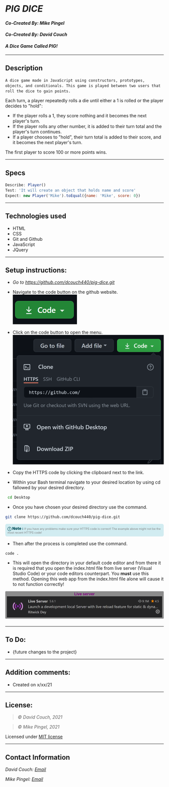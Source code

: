 # *PIG DICE*
#### *Co-Created By: Mike Pingel*
#### *Co-Created By: David Couch*
#### *A Dice Game Called PIG!*

* * *

## Description  
`A dice game made in JavaScript using constructors, prototypes, objects, and conditionals. This game is played between two users that roll the dice to gain points.`

Each turn, a player repeatedly rolls a die until either a 1 is rolled or the player decides to "hold":

* If the player rolls a 1, they score nothing and it becomes the next player's turn.
* If the player rolls any other number, it is added to their turn total and the player's turn continues.
* If a player chooses to "hold", their turn total is added to their score, and it becomes the next player's turn.

The first player to score 100 or more points wins.

* * *
## Specs
```js
Describe: Player()
Test: 'It will create an object that holds name and score'
Expect: new Player('Mike').toEqual({name: 'Mike', score: 0})


```
* * *

## Technologies used
* HTML
* CSS
* Git and Github
* JavaScript
* JQuery

* * *

## Setup instructions:  

* _Go to_ _https://github.com/dcouch440/pig-dice.git_
*  Navigate to the code button on the github website.\
![Code button](/img/README/code.PNG)

* Click on the code button to open the menu.\
![Github Repo Example](/img/README/HTTPS.png)

- Copy the HTTPS code by clicking the clipboard next to the link.

- Within your Bash terminal navigate to your desired location by using cd fallowed by your desired directory.
```bash
 cd Desktop
```  

- Once you have chosen your desired directory use the command.
```bash 
git clone https://github.com/dcouch440/pig-dice.git
```

<div 
  style="
    background-color: #d1ecf1; 
    color: grey; padding: 6px; 
    font-size: 9px; 
    border-radius: 5px; 
    border: 1px solid #d4ecf1; 
    margin-bottom: 12px"
> 
  <span 
    style="
      font-size: 12px; 
      font-weight: 600; 
      color: #0c5460;"
  >
    ⓘ
  </span>
  <span 
    style="
      font-size: 12px; 
      font-weight: 900; 
      color: #0c5460;
      margin-bottom: 24px"
  >
    Note : 
  </span> 
  If you have any problems make sure your HTTPS code is correct! The example above might not be the most recent HTTPS code!
</div>


* Then after the process is completed use the command.

``` bash
code .
```
* This will open the directory in your default code editor and from there it is required that you open the index.html file from live server (Visual Studio Code) or your code editors counterpart. You <strong>must</strong> use this method. Opening this web app from the index.html file alone will cause it to not function correctly!

<p 
  style="
    font-size: 12px; 
    background-color: #8c8c8c; 
    border-radius: 2px; 
    padding: 1px 5px; 
    text-align: center; 
    color: white; 
    margin-bottom: 24px"
>
  <span style="font-weight: 700; color: purple">Live server</span>
  <img src="img/README/liveserver.PNG">
</p>

* * *

## To Do:
* {future changes to the project}

* * *

## Addition comments:
* Created on x/xx/21

* * *

## License:
> *&copy; David Couch, 2021*

> *&copy; Mike Pingel, 2021*


Licensed under [MIT license](https://mit-license.org/)

* * *

## Contact Information
_David Couch: [Email](dcouch440@gmail.com)_

_Mike Pingel: [Email](mdpingel@gmail.com)_